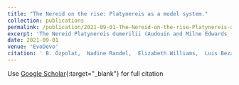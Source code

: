 ```yaml
---
title: "The Nereid on the rise: Platynereis as a model system."
collection: publications
permalink: /publication/2021-09-01-The-Nereid-on-the-rise-Platynereis-as-a-model-system
excerpt: 'The Nereid Platynereis dumerilii (Audouin and Milne Edwards (Annales des Sciences Naturelles 1:195-269, 1833) is a marine annelid that belongs to the Nereididae, a family of errant polychaete worms. The Nereid shows a pelago-benthic life cycle: as a general characteristic for the superphylum of Lophotrochozoa/Spiralia, it has spirally cleaving embryos developing into swimming trochophore larvae. The larvae then metamorphose into benthic worms living in self-spun tubes on macroalgae. Platynereis is used as a model for genetics, regeneration, reproduction biology, development, evolution, chronobiology, neurobiology, ecology, ecotoxicology, and most recently also for connectomics and single-cell genomics. Research on the Nereid started with studies on eye development and spiralian embryogenesis in the nineteenth and early twentieth centuries. Transitioning into the molecular era, Platynereis research focused on posterior growth and regeneration, neuroendocrinology, circadian and lunar cycles, fertilization, and oocyte maturation. Other work covered segmentation, photoreceptors and other sensory cells, nephridia, and population dynamics. Most recently, the unique advantages of the Nereid young worm for whole-body volume electron microscopy and single-cell sequencing became apparent, enabling the tracing of all neurons in its rope-ladder-like central nervous system, and the construction of multimodal cellular atlases. Here, we provide an overview of current topics and methodologies for P. dumerilii, with the aim of stimulating further interest into our unique model and expanding the active and vibrant Platynereis community.'
date: 2021-09-01
venue: 'EvoDevo'
citation: ' B. Özpolat,  Nadine Randel,  Elizabeth Williams,  Luis Bezares-Calder\&apos;{o}n,  Gabriele Andreatta,  Guillaume Balavoine,  Paola Bertucci,  David Ferrier,  Maria Gambi,  Eve Gazave,  Mette Handberg-Thorsager,  Jörg Hardege,  Cameron Hird,  Yu-Wen Hsieh,  Jerome Hui,  Kevin Mutemi,  Stephan Schneider,  Oleg Simakov,  Hernando Vergara,  Michel Vervoort,  G{\&apos;{a}}sp{\&apos;{a}}r J{\&apos;{e}}kely,  Kristin Tessmar-Raible,  Florian Raible,  Detlev Arendt, &quot;The Nereid on the rise: Platynereis as a model system..&quot; EvoDevo, 2021.'
---
```

Use [Google Scholar](https://scholar.google.com/scholar?q=The+Nereid+on+the+rise:+Platynereis+as+a+model+system.){:target="_blank"} for full citation